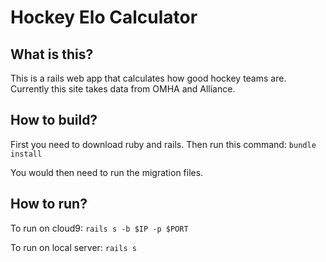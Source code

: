 # Hockey Elo Calculator

## What is this?
This is a rails web app that calculates how good hockey teams are.
Currently this site takes data from OMHA and Alliance.

## How to build? 
First you need to download ruby and rails.
Then run this command:
`bundle install`

You would then need to run the migration files.

## How to run? 

To run on cloud9:
`rails s -b $IP -p $PORT`

To run on local server:
`rails s`
